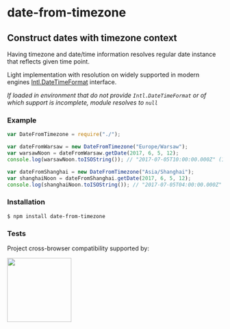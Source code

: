 # date-from-timezone
## Construct dates with timezone context

Having timezone and date/time information resolves regular date instance that reflects given time point.

Light implementation with resolution on widely supported in modern engines [Intl.DateTimeFormat](http://www.ecma-international.org/ecma-402/1.0/#sec-12.1) interface.

_If loaded in environment that do not provide `Intl.DateTimeFormat` or of which support is incomplete, module resolves to `null`_

### Example

```javascript
var DateFromTimezone = require("./");

var dateFromWarsaw = new DateFromTimezone("Europe/Warsaw");
var warsawNoon = dateFromWarsaw.getDate(2017, 6, 5, 12);
console.log(warsawNoon.toISOString()); // "2017-07-05T10:00:00.000Z" (12PM in Warsaw was at 10AM in UTC)

var dateFromShanghai = new DateFromTimezone("Asia/Shanghai");
var shanghaiNoon = dateFromShanghai.getDate(2017, 6, 5, 12);
console.log(shanghaiNoon.toISOString()); // "2017-07-05T04:00:00.000Z" (12PM in Shanghai was at 4AM in UTC)
```

### Installation

	$ npm install date-from-timezone

### Tests

Project cross-browser compatibility supported by:

<a href="https://browserstack.com"><img src="https://bstacksupport.zendesk.com/attachments/token/Pj5uf2x5GU9BvWErqAr51Jh2R/?name=browserstack-logo-600x315.png" height="150" /></a>
